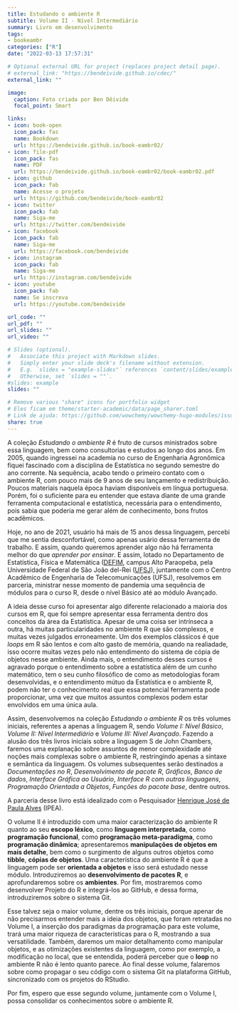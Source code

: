 ```yaml
---
title: Estudando o ambiente R
subtitle: Volume II - Nível Intermediário
summary: Livro em desenvolvimento
tags:
- bookeambr
categories: ["R"]
date: "2022-03-13 17:57:31"

# Optional external URL for project (replaces project detail page).
# external_link: "https://bendeivide.github.io/cdec/"
external_link: ""

image:
  caption: Foto criada por Ben Dêivide
  focal_point: Smart

links:
- icon: book-open
  icon_pack: fas
  name: Bookdown
  url: https://bendeivide.github.io/book-eambr02/
- icon: file-pdf
  icon_pack: fas
  name: PDF
  url: https://bendeivide.github.io/book-eambr02/book-eambr02.pdf
- icon: github
  icon_pack: fab
  name: Acesse o projeto
  url: https://github.com/bendeivide/book-eambr02
- icon: twitter
  icon_pack: fab
  name: Siga-me
  url: https://twitter.com/bendeivide
- icon: facebook
  icon_pack: fab
  name: Siga-me
  url: https://facebook.com/bendeivide
- icon: instagram
  icon_pack: fab
  name: Siga-me
  url: https://instagram.com/bendeivide
- icon: youtube
  icon_pack: fab
  name: Se inscreva
  url: https://youtube.com/bendeivide

url_code: ""
url_pdf: ""
url_slides: ""
url_video: ""

# Slides (optional).
#   Associate this project with Markdown slides.
#   Simply enter your slide deck's filename without extension.
#   E.g. `slides = "example-slides"` references `content/slides/example-slides.md`.
#   Otherwise, set `slides = ""`.
#slides: example
slides: ""

# Remove various "share" icons for portfolio widget
# Eles ficam em theme/starter-academic/data/page_sharer.toml
# Link de ajuda: https://github.com/wowchemy/wowchemy-hugo-modules/issues/1611
share: true
---
```


A coleção *Estudando o ambiente R* é fruto de cursos ministrados sobre essa linguagem, bem como consultorias e estudos ao longo dos anos. Em 2005, quando ingressei na academia no curso de Engenharia Agronômica fiquei fascinado com a disciplina de Estatística no segundo semestre do ano corrente. Na sequência, acabo tendo o primeiro contato com o ambiente R, com pouco mais de 9 anos de seu lançamento e redistribuição. Poucos materiais naquela época haviam disponíveis em língua portuguesa. Porém, foi o suficiente para eu entender que estava diante de uma grande ferramenta computacional e estatística, necessária para o entendimento, pois sabia que poderia me gerar além de conhecimento, bons frutos acadêmicos.

Hoje, no ano de 2021, usuário há mais de 15 anos dessa linguagem, percebi que me sentia desconfortável, como apenas usário dessa ferramenta de trabalho. E assim, quando queremos aprender algo não há ferramenta melhor do que *aprender por ensinar*. E assim, lotado no Departamento de Estatística, Física e Matemática ([DEFIM](http://defim.ufsj.edu.br/), campus Alto Paraopeba, pela Universidade Federal de São João del-Rei ([UFSJ](https://www.ufsj.edu.br/)), juntamente com o Centro Acadêmico de Engenharia de Telecomunicações (UFSJ), resolvemos em parceria, ministrar nesse momento de pandemia uma sequência de módulos para o curso R, desde o nível Básico até ao módulo Avançado.

A ideia desse curso foi apresentar algo diferente relacionado a maioria dos cursos em R, que foi sempre apresentar essa ferramenta dentro dos conceitos da área da Estatística. Apesar de uma coisa ser intrínseca a outra, há muitas particularidades no ambiente R que são complexos, e muitas vezes julgados erroneamente. Um dos exemplos clássicos é que *loops* em R são lentos e com alto gasto de memória, quando na realiadade, isso ocorre muitas vezes pelo não entendimento do sistema de cópia de objetos nesse ambiente. Ainda mais, o entendimento desses cursos é agravado porque o entendimento sobre a estatística além de um cunho matemático, tem o seu cunho filosófico de como as metodologias foram desenvolvidas, e o entendimento mútuo da Estatística e o ambiente R, podem não ter o conhecimento real que essa potencial ferramenta pode proporcionar, uma vez que muitos assuntos complexos podem estar envolvidos em uma única aula.

Assim, desenvolvemos na coleção *Estudando o ambiente R* os três volumes iniciais, referentes a apenas a linguagem R, sendo *Volume I: Nível Básico*, *Volume II: Nível Intermediário* e *Volume III: Nível Avançado*. Fazendo a alusão dos três livros iniciais sobre a linguagem S de John Chambers, faremos uma explanação sobre assuntos de menor complexidade até noções mais complexas sobre o ambiente R, restringindo apenas a sintaxe e semântica da linguagem. Os volumes subsequentes serão destinados a *Documentações no R*, *Desenvolvimento de pacote R*, *Gráficos*, *Banco de dados*, *Interface Gráfica ao Usuário*, *Interface R com outras linguagens*, *Programação Orientada a Objetos*, *Funções do pacote base*, dentre outros.

A parceria desse livro está idealizado com o Pesquisador [Henrique José de Paula Alves](https://henriquealves21.github.io/) (IPEA).

O volume II é introduzido com uma maior caracterização do ambiente R quanto ao seu __escopo léxico__, como __linguagem interpretada__, como __programação funcional__, como __programação meta-paradigma__, como __programação dinâmica__; apresentaremos __manipulações de objetos em mais detalhe__, bem como o surgimento de alguns outros objetos como __tibble__, __cópias de objetos__. Uma característica do ambiente R é que a linguagem pode ser __orientada a objetos__ e isso será estudado nesse módulo. Introduziremos ao __desenvolvimento de pacotes R__, e aprofundaremos sobre os __ambientes__. Por fim, mostraremos como desenvolver Projeto do R e integrá-los ao GitHub, e dessa forma, introduziremos sobre o sistema Git.

Esse talvez seja o maior volume, dentre os três iniciais, porque apenar de não precisarmos entender mais a ideia dos objetos, que foram retratadas no Volume I, a inserção dos paradigmas da programação para este volume, trará uma maior riqueza de características para o R, mostrando a sua versatilidade. Também, daremos um maior detalhamento como manipular objetos, e as otimizações existentes da linguagem, como por exemplo, a modificação no local, que se entendida, poderá perceber que o __loop__ no ambiente R não é lento quanto parece. Ao final desse volume, falaremos sobre como propagar o seu código com o sistema Git na plataforma GitHub, sincronizado com os projetos do RStudio.

Por fim, espero que esse segundo volume, juntamente com o Volume I, possa consolidar os conhecimentos sobre o ambiente R.
